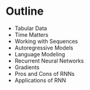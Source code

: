 # Outline

* <Link to="4">Tabular Data</Link>

* <Link to="8">Time Matters</Link>

* <Link to="10">Working with Sequences</Link>

* <Link to="12">Autoregressive Models</Link>

* <Link to="18">Language Modeling</Link>

* <Link to="32">Recurrent Neural Networks</Link>

* <Link to="37">Gradients</Link>

* <Link to="37">Pros and Cons of RNNs</Link>

* <Link to="37">Applications of RNN</Link>
